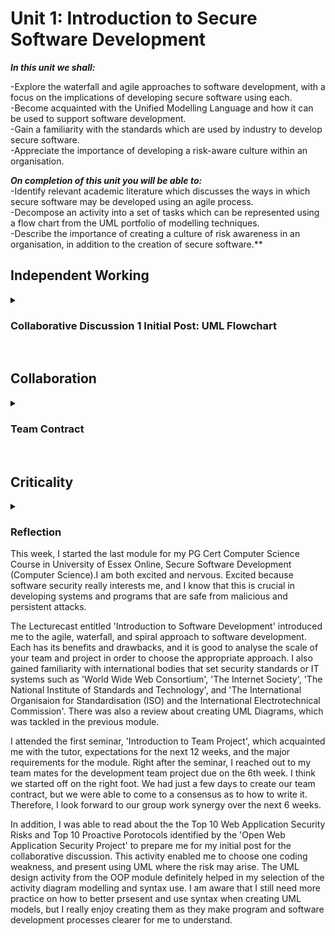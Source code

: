 <!--layout: page
title: "SSDCS Unit 1 "
permalink: /ssdcs_unit1-->

# Unit 1: Introduction to Secure Software Development #


_**In this unit we shall:** <br>_

-Explore the waterfall and agile approaches to software development, with a focus on the implications of developing secure software using each.<br>
-Become acquainted with the Unified Modelling Language and how it can be used to support software development.<br>
-Gain a familiarity with the standards which are used by industry to develop secure software.<br>
-Appreciate the importance of developing a risk-aware culture within an organisation.<br>

_**On completion of this unit you will be able to:** <br>_
-Identify relevant academic literature which discusses the ways in which secure software may be developed using an agile process.<br>
-Decompose an activity into a set of tasks which can be represented using a flow chart from the UML portfolio of modelling techniques.<br>
-Describe the importance of creating a culture of risk awareness in an organisation, in addition to the creation of secure software.**
<br>

## Independent Working

<details><summary><h3>Collaborative Discussion 1 Initial Post: UML Flowchart</h3></summary>
<br>
Select one of the coding weaknesses which have been identified by OWASP and create a flowchart of the steps which may have led to the weakness occurring. Which UML models might you use to present the design of your proposed software, and why are they the most appropriate choice(s)?
<br>
<img src="images/ssdcs_unit1_intial_1.jpg?raw=true"/>
<img src="images/ssdcs_unit1_intial_2.jpg?raw=true"/>
<img src="images/ssdcs_unit1_intial_3.jpg?raw=true"/></details> <br>

## Collaboration

<details><summary><h3>Team Contract</h3></summary>
<br>
We had to start getting in touch with our teammates for the design document development team project. Our team started a group chat where we discussed what to include our contract, and decide on our team name--Bulwark._
<br>
<img src="images/ssdcs_unit1_teamcontract_1.jpg?raw=true"/>
<img src="images/ssdcs_unit1_teamcontract_2.jpg?raw=true"/>
<img src="images/ssdcs_unit1_teamcontract_3.jpg?raw=true"/></details><br>

## Criticality 

<details><summary><h3>Reflection</h3></summary></details>
This week, I started the last module for my PG Cert Computer Science Course in University of Essex Online, Secure Software Development (Computer Science).I am both excited and nervous. Excited because software security really interests me, and I know that this is crucial in developing systems and programs that are safe from malicious and persistent attacks. 
<br>
  
The Lecturecast entitled 'Introduction to Software Development' introduced me to the agile, waterfall, and spiral approach to software development. Each has its benefits and drawbacks, and it is good to analyse the scale of your team and project in order to choose the appropriate approach. I also gained familiarity with international bodies that set security standards or IT systems such as 'World Wide Web Consortium', 'The Internet Society', 'The National Institute of Standards and Technology', and 'The International Organisaion for Standardisation (ISO) and the International Electrotechnical Commission'. There was also a review about creating UML Diagrams, which was tackled in the previous module. 
<br>

I attended the first seminar, 'Introduction to Team Project', which acquainted me with the tutor, expectations for the next 12 weeks, and the major requirements for the module. Right after the seminar, I reached out to my team mates for the development team project due on the 6th week. I think we started off on the right foot. We had just a few days to create our team contract, but we were able to come to a consensus as to how to write it. Therefore, I look forward to our group work synergy over the next 6 weeks. 
<br>

In addition, I was able to read about the the Top 10 Web Application Security Risks and Top 10 Proactive Porotocols identified by the 'Open Web Application Security Project' to prepare me for my initial post for the collaborative discussion. This activity enabled me to choose one coding weakness, and present using UML where the risk may arise. The UML design activity from the OOP module definitely helped in my selection of the activity diagram modelling and syntax use. I am aware that I still need more practice on how to better prsesent and use syntax when creating UML models, but I really enjoy creating them as they make program and software development processes clearer for me to understand.


<!--1. Review the article by Di Silvestro & Nadir (2021). [Discuss](https://github.com/patzsantos/e-portfolio-uoeo/blob/module2/oop/Unit%201/OOP_%20Unit%201%20Review%20the%20article%20by%20Di%20Silvestro%20%26%20Nadir%20(2021).%20Discuss%20one%20aspect%20of%20this%20article%20which%20you%20find%20unexpected..pdf) one aspect of this article which you find unexpected.

2. [Develop](https://github.com/patzsantos/e-portfolio-uoeo/blob/module2/oop/Unit%201/protected_unprotected.py) a Python program and apply protected and unprotected variables within it.

## Collaborative Discussion Initial Post

**Discussion Topic: Factors which Influence Reusability**

Refer to the article by Padhy et al. (2018), specifically Table 1, where the authors present a list of factors which they consider influence the reusability of a piece of object-oriented software.

In this collaborative discussion, you are required to [prioritise this list, presenting your argument](https://github.com/patzsantos/e-portfolio-uoeo/blob/module2/oop/Unit%201/OOP-%20Unit%201%20Initial%20Post.pdf) for the priorities assigned.

## Codio Activities

Classes and Objects: 
- [Circle](https://github.com/patzsantos/e-portfolio-uoeo/blob/module2/oop/Unit%201/codio_circle.py)
- [Persons list](https://github.com/patzsantos/e-portfolio-uoeo/blob/module2/oop/Unit%201/codio_persons.list.py)<br>-->


